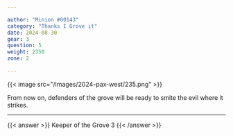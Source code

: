 ```yaml
---

author: "Minion #00143"
category: "Thanks I Grove it"
date: 2024-08-30
gear: 3
question: 5
weight: 2350
zone: 2

---
```


{{< image src="/images/2024-pax-west/235.png" >}}

From now on, defenders of the grove will be ready to smite the evil where it strikes.

---

{{< answer >}} Keeper of the Grove 3 {{< /answer >}}

